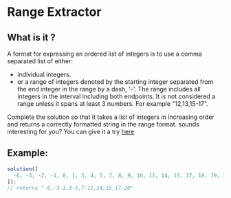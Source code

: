 # Range Extractor

## What is it ?

A format for expressing an ordered list of integers is to use a comma separated list of either:

- individual integers.
- or a range of integers denoted by the starting integer separated from the end integer in the range by a dash, '-'. The range includes all integers in the interval including both endpoints. It is not considered a range unless it spans at least 3 numbers. For example "12,13,15-17".

Complete the solution so that it takes a list of integers in increasing order and returns a correctly formatted string in the range format.
sounds interesting for you? You can give it a try <a href="https://www.codewars.com/kata/51ba717bb08c1cd60f00002f/train/javascript" target="_blank" >here</a>

## Example:

```javascript
solution([
  -6, -3, -2, -1, 0, 1, 3, 4, 5, 7, 8, 9, 10, 11, 14, 15, 17, 18, 19, 20,
]);
// returns "-6,-3-1,3-5,7-11,14,15,17-20"
```
